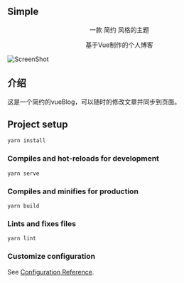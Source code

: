 ## Simple
<p align="center">一款 简约 风格的主题</p>
<p align="center">基于Vue制作的个人博客 </p>

![ScreenShot](<img src="https://pan.axian.fun/view.php/61c1dd2e2e2856a9f5634091be9fe4bf.png"/>)

## 介绍
这是一个简约的vueBlog，可以随时的修改文章并同步到页面。

## Project setup
```
yarn install
```

### Compiles and hot-reloads for development
```
yarn serve
```

### Compiles and minifies for production
```
yarn build
```

### Lints and fixes files
```
yarn lint
```

### Customize configuration
See [Configuration Reference](https://cli.vuejs.org/config/).
